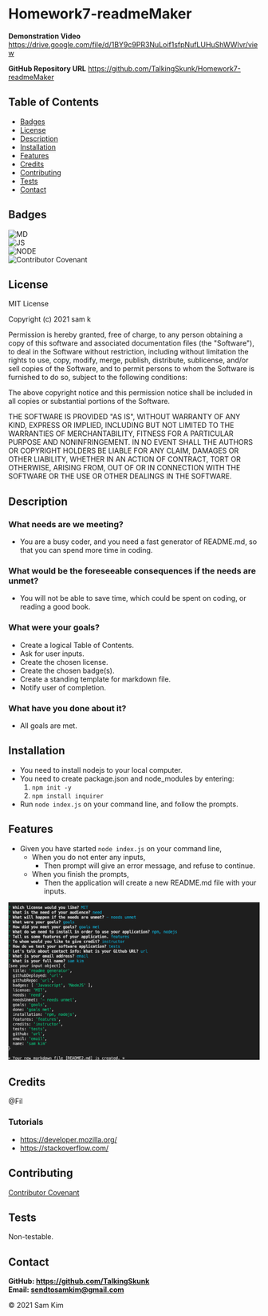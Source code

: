 # Homework7-readmeMaker

**Demonstration Video**
https://drive.google.com/file/d/1BY9c9PR3NuLoif1sfpNufLUHuShWWIvr/view

**GitHub Repository URL**
https://github.com/TalkingSkunk/Homework7-readmeMaker



## Table of Contents

* [Badges](#badges)
* [License](#license)
* [Description](#description)
* [Installation](#installation)
* [Features](#features)
* [Credits](#credits)
* [Contributing](#contributing)
* [Tests](#tests)
* [Contact](#contact)



## Badges

![MD](https://img.shields.io/badge/Markdown-100%25-blue)  
![JS](https://img.shields.io/badge/JavaScript-Strife-darkgreen)  
![NODE](https://img.shields.io/badge/NodeJS-Steadfast-saddlebrown)  
![Contributor Covenant](https://img.shields.io/badge/Contributor%20Covenant-v2.0%20adopted-ff69b4.svg)  



## License

MIT License

Copyright (c) 2021 sam k

Permission is hereby granted, free of charge, to any person obtaining a copy
of this software and associated documentation files (the "Software"), to deal
in the Software without restriction, including without limitation the rights
to use, copy, modify, merge, publish, distribute, sublicense, and/or sell
copies of the Software, and to permit persons to whom the Software is
furnished to do so, subject to the following conditions:

The above copyright notice and this permission notice shall be included in all
copies or substantial portions of the Software.

THE SOFTWARE IS PROVIDED "AS IS", WITHOUT WARRANTY OF ANY KIND, EXPRESS OR
IMPLIED, INCLUDING BUT NOT LIMITED TO THE WARRANTIES OF MERCHANTABILITY,
FITNESS FOR A PARTICULAR PURPOSE AND NONINFRINGEMENT. IN NO EVENT SHALL THE
AUTHORS OR COPYRIGHT HOLDERS BE LIABLE FOR ANY CLAIM, DAMAGES OR OTHER
LIABILITY, WHETHER IN AN ACTION OF CONTRACT, TORT OR OTHERWISE, ARISING FROM,
OUT OF OR IN CONNECTION WITH THE SOFTWARE OR THE USE OR OTHER DEALINGS IN THE
SOFTWARE.



## Description

### What needs are we meeting?
* You are a busy coder, and you need a fast generator of README.md, so that you can spend more time in coding.


### What would be the foreseeable consequences if the needs are unmet?
* You will not be able to save time, which could be spent on coding, or reading a good book.


### What were your goals?
* Create a logical Table of Contents.
* Ask for user inputs.
* Create the chosen license.
* Create the chosen badge(s).
* Create a standing template for markdown file.
* Notify user of completion.


### What have you done about it?
* All goals are met.



## Installation

* You need to install nodejs to your local computer.
* You need to create package.json and node_modules by entering:
    1. ``` npm init -y ```
    2. ``` npm install inquirer ```
* Run ``` node index.js ``` on your command line, and follow the prompts.



## Features

* Given you have started ``` node index.js ``` on your command line,
    * When you do not enter any inputs,
        - Then prompt will give an error message, and refuse to continue.
    * When you finish the prompts,
        - Then the application will create a new README.md file with your inputs.

![Screenshot of working website](./hw7.png)



## Credits

@Fil  

### Tutorials
* https://developer.mozilla.org/
* https://stackoverflow.com/



## Contributing

[Contributor Covenant](https://www.contributor-covenant.org/version/2/0/code_of_conduct/code_of_conduct.md)



## Tests

Non-testable.



## Contact

**GitHub: https://github.com/TalkingSkunk**  
**Email: sendtosamkim@gmail.com**



&copy; 2021 Sam Kim